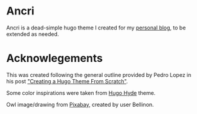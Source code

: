 # Ancri
Ancri is a dead-simple hugo theme I created for my [personal blog](https://ando.fyi), to be extended as needed.

# Acknowlegements
This was created following the general outline provided by Pedro Lopez in his post ["Creating a Hugo Theme From Scratch"](https://retrolog.io/blog/creating-a-hugo-theme-from-scratch/).

Some color inspirations were taken from [Hugo Hyde](https://github.com/spf13/hyde) theme.

Owl image/drawing from [Pixabay](https://pixabay.com/vectors/owl-bird-branch-animals-character-4087984/), created by user Bellinon.